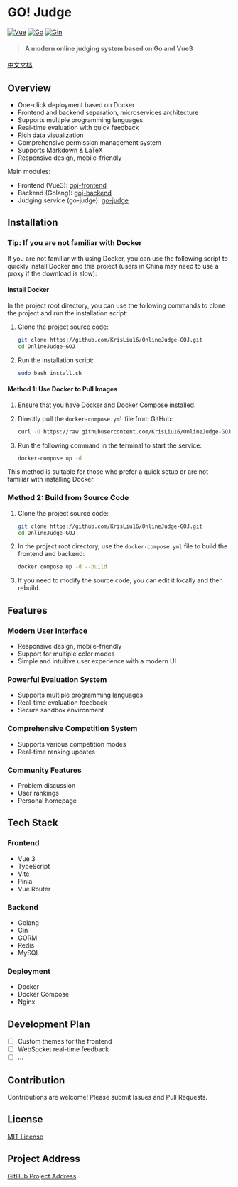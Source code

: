 # GO! Judge

[![Vue](https://img.shields.io/badge/vue-3.3.4-brightgreen.svg?style=flat-square)](https://vuejs.org/)
[![Go](https://img.shields.io/badge/go-1.22-blue.svg?style=flat-square)](https://golang.org/)
[![Gin](https://img.shields.io/badge/gin-1.9.1-blue.svg?style=flat-square)](https://gin-gonic.com/)

> #### A modern online judging system based on Go and Vue3

[中文文档](README.md)

## Overview

- One-click deployment based on Docker
- Frontend and backend separation, microservices architecture
- Supports multiple programming languages
- Real-time evaluation with quick feedback
- Rich data visualization
- Comprehensive permission management system
- Supports Markdown & LaTeX
- Responsive design, mobile-friendly

Main modules:

- Frontend (Vue3): [goj-frontend](https://github.com/KrisLiu16/OnlineJudge-GOJ/tree/main/goj-frontend)
- Backend (Golang): [goj-backend](https://github.com/KrisLiu16/OnlineJudge-GOJ/tree/main/goj-backend)
- Judging service (go-judge): [go-judge](https://github.com/criyle/go-judge)

## Installation

### Tip: If you are not familiar with Docker

If you are not familiar with using Docker, you can use the following script to quickly install Docker and this project (users in China may need to use a proxy if the download is slow):

#### Install Docker

In the project root directory, you can use the following commands to clone the project and run the installation script:

1. Clone the project source code:

   ```bash
   git clone https://github.com/KrisLiu16/OnlineJudge-GOJ.git
   cd OnlineJudge-GOJ
   ```

2. Run the installation script:

   ```bash
   sudo bash install.sh
   ```

#### Method 1: Use Docker to Pull Images

1. Ensure that you have Docker and Docker Compose installed.
2. Directly pull the `docker-compose.yml` file from GitHub:

   ```bash
   curl -O https://raw.githubusercontent.com/KrisLiu16/OnlineJudge-GOJ/main/docker/docker-compose.yml
   ```

3. Run the following command in the terminal to start the service:

   ```bash
   docker-compose up -d
   ```

This method is suitable for those who prefer a quick setup or are not familiar with installing Docker.

### Method 2: Build from Source Code

1. Clone the project source code:

   ```bash
   git clone https://github.com/KrisLiu16/OnlineJudge-GOJ.git
   cd OnlineJudge-GOJ
   ```

2. In the project root directory, use the `docker-compose.yml` file to build the frontend and backend:

   ```bash
   docker compose up -d --build
   ```

3. If you need to modify the source code, you can edit it locally and then rebuild.

## Features

### Modern User Interface
- Responsive design, mobile-friendly
- Support for multiple color modes
- Simple and intuitive user experience with a modern UI

### Powerful Evaluation System
- Supports multiple programming languages
- Real-time evaluation feedback
- Secure sandbox environment

### Comprehensive Competition System
- Supports various competition modes
- Real-time ranking updates

### Community Features
- Problem discussion
- User rankings
- Personal homepage

## Tech Stack

### Frontend
- Vue 3
- TypeScript
- Vite
- Pinia
- Vue Router

### Backend
- Golang
- Gin
- GORM
- Redis
- MySQL

### Deployment
- Docker
- Docker Compose
- Nginx

## Development Plan

- [ ] Custom themes for the frontend
- [ ] WebSocket real-time feedback
- [ ] ...

## Contribution

Contributions are welcome! Please submit Issues and Pull Requests.

## License

[MIT License](LICENSE)

## Project Address

[GitHub Project Address](https://github.com/KrisLiu16/OnlineJudge-GOJ)

